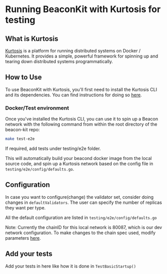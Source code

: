 # Running BeaconKit with Kurtosis for testing

## What is Kurtosis

[Kurtosis](https://www.kurtosis.com/) is a platform for running distributed
systems on Docker / Kubernetes. It provides a simple, powerful framework for
spinning up and tearing down distributed systems programmatically.

## How to Use

To use BeaconKit with Kurtosis, you'll first need to install the Kurtosis CLI
and its dependencies. You can find instructions for doing so
[here](https://docs.kurtosis.com/install).

### Docker/Test environment

Once you've installed the Kurtosis CLI, you can use it to spin up a Beacon
network with the following command from within the root directory of the
beacon-kit repo:

```bash
make test-e2e
```
If required, add tests under testing/e2e folder.

This will automatically build your beacond docker image from the local source
code, and spin up a Kurtosis network based on the config file in
`testing/e2e/config/defaults.go`.

## Configuration
In case you want to configure(change) the validator set, consider doing changes in `defaultValidators`.
The user can specify the number of replicas they want per type.

All the default configuration are listed in `testing/e2e/config/defaults.go`

Note: Currently the chainID for this local network is 80087, which is our dev network configuration. To make changes to the chain spec used, modify parameters [here](https://github.com/berachain/beacon-kit/blob/main/config/spec/devnet.go#L40).

## Add your tests
Add your tests in here like how it is done in `TestBasicStartup()`


